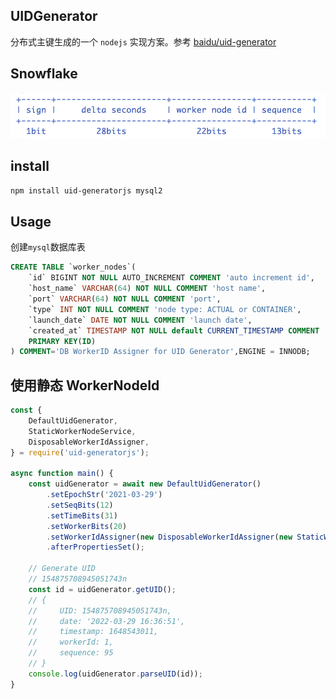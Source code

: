 ## UIDGenerator

分布式主键生成的一个 `nodejs` 实现方案。参考 [baidu/uid-generator](https://github.com/baidu/uid-generator)

## Snowflake
![Snowflake](docs/snowflake.png)

## install
```bash
npm install uid-generatorjs mysql2
```

## Usage
创建`mysql`数据库表
```sql
CREATE TABLE `worker_nodes`(
    `id` BIGINT NOT NULL AUTO_INCREMENT COMMENT 'auto increment id',
    `host_name` VARCHAR(64) NOT NULL COMMENT 'host name',
    `port` VARCHAR(64) NOT NULL COMMENT 'port',
    `type` INT NOT NULL COMMENT 'node type: ACTUAL or CONTAINER',
    `launch_date` DATE NOT NULL COMMENT 'launch date',
    `created_at` TIMESTAMP NOT NULL default CURRENT_TIMESTAMP COMMENT 'created time',
    PRIMARY KEY(ID)
) COMMENT='DB WorkerID Assigner for UID Generator',ENGINE = INNODB;
```

## 使用静态 WorkerNodeId
```javascript
const {
    DefaultUidGenerator, 
    StaticWorkerNodeService, 
    DisposableWorkerIdAssigner,
} = require('uid-generatorjs');

async function main() {
    const uidGenerator = await new DefaultUidGenerator()
        .setEpochStr('2021-03-29')
        .setSeqBits(12)
        .setTimeBits(31)
        .setWorkerBits(20)
        .setWorkerIdAssigner(new DisposableWorkerIdAssigner(new StaticWorkerNodeService(1)))
        .afterPropertiesSet();

    // Generate UID
    // 154875708945051743n
    const id = uidGenerator.getUID();
    // {
    //     UID: 154875708945051743n,
    //     date: '2022-03-29 16:36:51',
    //     timestamp: 1648543011,
    //     workerId: 1,
    //     sequence: 95
    // }
    console.log(uidGenerator.parseUID(id));
}
```
